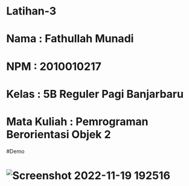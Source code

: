 # Latihan-3
# Nama : Fathullah Munadi
# NPM : 2010010217
# Kelas : 5B Reguler Pagi Banjarbaru
# Mata Kuliah : Pemrograman Berorientasi Objek 2

#Demo
# ![Screenshot 2022-11-19 192516](https://user-images.githubusercontent.com/103910616/202848452-eaa118b2-301e-4dd8-8e9d-8dfe7f70324e.jpg)



